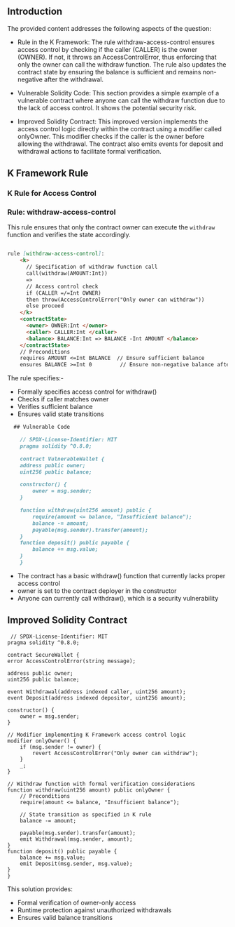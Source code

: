 
## Introduction
The provided content addresses the following aspects of the question:

- Rule in the K Framework: The rule withdraw-access-control ensures access control by checking if the caller (CALLER) is the owner (OWNER). If not, it throws an AccessControlError, thus enforcing that only the owner can call the withdraw function. The rule also updates the contract state by ensuring the balance is sufficient and remains non-negative after the withdrawal.

- Vulnerable Solidity Code: This section provides a simple example of a vulnerable contract where anyone can call the withdraw function due to the lack of access control. It shows the potential security risk.

- Improved Solidity Contract: This improved version implements the access control logic directly within the contract using a modifier called onlyOwner. This modifier checks if the caller is the owner before allowing the withdrawal. The contract also emits events for deposit and withdrawal actions to facilitate formal verification.

## K Framework Rule
### K Rule for Access Control
### Rule: withdraw-access-control

This rule ensures that only the contract owner can execute the `withdraw` function and verifies the state accordingly.

```markdown

rule [withdraw-access-control]:
    <k>
      // Specification of withdraw function call
      call(withdraw(AMOUNT:Int)) 
      => 
      // Access control check
      if (CALLER =/=Int OWNER) 
      then throw(AccessControlError("Only owner can withdraw"))
      else proceed 
    </k>
    <contractState>
      <owner> OWNER:Int </owner>
      <caller> CALLER:Int </caller>
      <balance> BALANCE:Int => BALANCE -Int AMOUNT </balance>
    </contractState>
    // Preconditions
    requires AMOUNT <=Int BALANCE  // Ensure sufficient balance
    ensures BALANCE >=Int 0         // Ensure non-negative balance after withdrawal
```

The rule specifies:-

- Formally specifies access control for withdraw()
- Checks if caller matches owner
- Verifies sufficient balance
- Ensures valid state transitions

```markdown
  ## Vulnerable Code

    // SPDX-License-Identifier: MIT
    pragma solidity ^0.8.0;

    contract VulnerableWallet {
    address public owner;
    uint256 public balance;

    constructor() {
        owner = msg.sender;
    }

    function withdraw(uint256 amount) public {
        require(amount <= balance, "Insufficient balance");
        balance -= amount;
        payable(msg.sender).transfer(amount);
    }
    function deposit() public payable {
        balance += msg.value;
    }
    }
```
- The contract has a basic withdraw() function that currently lacks proper access control
- owner is set to the contract deployer in the constructor
- Anyone can currently call withdraw(), which is a security vulnerability

 ## Improved Solidity Contract

     // SPDX-License-Identifier: MIT
    pragma solidity ^0.8.0;

    contract SecureWallet {
    error AccessControlError(string message);

    address public owner;
    uint256 public balance;

    event Withdrawal(address indexed caller, uint256 amount);
    event Deposit(address indexed depositor, uint256 amount);

    constructor() {
        owner = msg.sender;
    }

    // Modifier implementing K Framework access control logic
    modifier onlyOwner() {
        if (msg.sender != owner) {
            revert AccessControlError("Only owner can withdraw");
        }
        _;
    }

    // Withdraw function with formal verification considerations
    function withdraw(uint256 amount) public onlyOwner {
        // Preconditions
        require(amount <= balance, "Insufficient balance");
        
        // State transition as specified in K rule
        balance -= amount;
        
        payable(msg.sender).transfer(amount);
        emit Withdrawal(msg.sender, amount);
    }
    function deposit() public payable {
        balance += msg.value;
        emit Deposit(msg.sender, msg.value);
    }
    }

This solution provides:

- Formal verification of owner-only access
- Runtime protection against unauthorized withdrawals
- Ensures valid balance transitions

